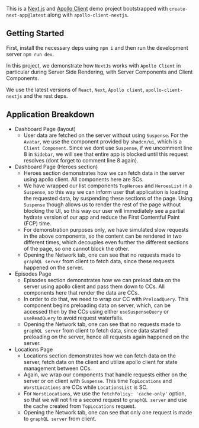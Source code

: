 This is a [Next.js](https://nextjs.org) and [Apollo Client](https://www.apollographql.com/docs/react) demo project
bootstrapped with `create-next-app@latest` along with `apollo-client-nextjs`.

## Getting Started

First, install the necessary deps using `npm i` and then run the development server `npm run dev`.

In this project, we demonstrate how `NextJs` works with `Apollo Client` in particular during Server Side Rendering, with
Server Components and Client Components.

We use the latest versions of `React`, `Next`, `Apollo client`, `apollo-client-nextjs` and the rest deps.

## Application Breakdown

- Dashboard Page (layout)
    - User data are fetched on the server without using `Suspense`. For the `Avatar`, we use the component provided by
      `shadcn/ui`, which is a `Client Component`. Since we dont use `Suspense`, if we uncomment line 8 in `Sidebar`, we
      will see that entire app is blocked until this request resolves (dont forget to comment line 8 again).
- Dashboard Page (Heroes section)
    - Heroes section demonstrates how we can fetch data in the server using apollo client. All components here are SCs.
    - We have wrapped our list components `TopHeroes` and `HeroesList` in a `Suspense`, so this way we can inform user
      that application is loading the requested data, by suspending these sections of the page. Using `Suspense` though
      allows us to render the rest of the page without blocking the UI, so this way our user will immediately see a
      partial hydrate version of our app and reduce the First Contentful Paint (FCP) time.
    - For demonstration purposes only, we have simulated slow requests in the above components, so the content can be
      rendered in two different times, which decouples even further the different sections of the page, so one cannot
      block the other.
    - Opening the Network tab, one can see that no requests made to `graphQL server` from client to fetch data, since
      these requests happened on the server.
- Episodes Page
    - Episodes section demonstrates how we can preload data on the server using apollo client and pass them
      down to CCs. All components here that render the data are CCs.
    - In order to do that, we need to wrap our CC with `PreloadQuery`. This component begins preloading data on server,
      which, can be accessed then by the CCs using either `useSuspenseQuery` or `useReadQuery` to avoid request
      waterfalls.
    - Opening the Network tab, one can see that no requests made to `graphQL server` from client to fetch data, since
      data started preloading on the server, hence all requests again happened on the server.
- Locations Page
    - Locations section demonstrates how we can fetch data on the server, fetch data on the client and utilize apollo
      client for state management between CCs.
    - Again, we wrap our components that handle requests either on the server or on client with `Suspense`. This
      time `TopLocations` and `WorstLocations` are CCs while `LocationsList` is SC.
    - For `WorstLocations`, we use the `fetchPolicy: 'cache-only'` option, so that we will not fire a second request to
      `graphQL server` and use the cache created from `TopLocations` request.
    - Opening the Network tab, one can see that only one request is made to `graphQL server` from client.

